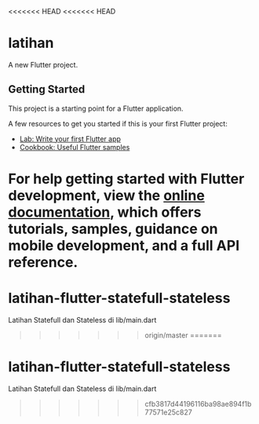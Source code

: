 <<<<<<< HEAD
<<<<<<< HEAD
# latihan

A new Flutter project.

## Getting Started

This project is a starting point for a Flutter application.

A few resources to get you started if this is your first Flutter project:

- [Lab: Write your first Flutter app](https://docs.flutter.dev/get-started/codelab)
- [Cookbook: Useful Flutter samples](https://docs.flutter.dev/cookbook)

For help getting started with Flutter development, view the
[online documentation](https://docs.flutter.dev/), which offers tutorials,
samples, guidance on mobile development, and a full API reference.
=======
# latihan-flutter-statefull-stateless
Latihan Statefull dan Stateless di lib/main.dart
>>>>>>> origin/master
=======
# latihan-flutter-statefull-stateless
Latihan Statefull dan Stateless di lib/main.dart
>>>>>>> cfb3817d44196116ba98ae894f1b77571e25c827
